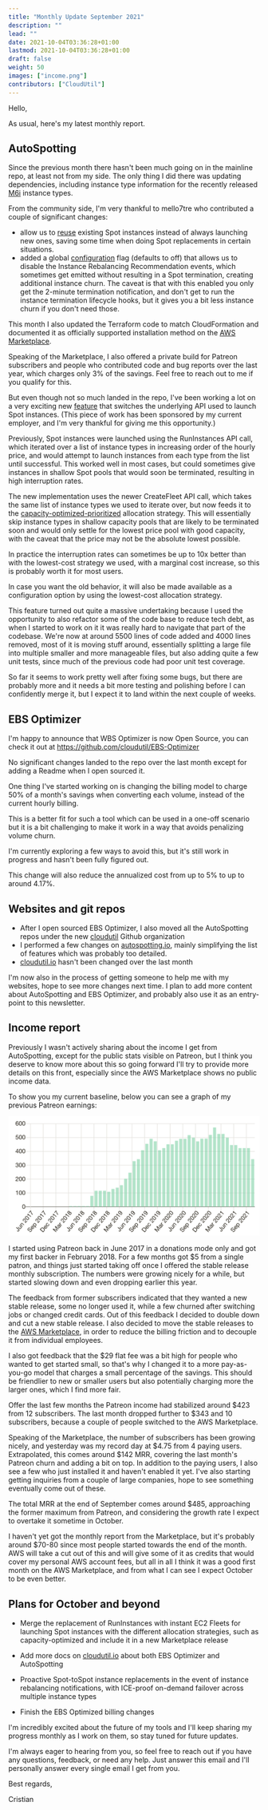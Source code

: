 ```yaml
---
title: "Monthly Update September 2021"
description: ""
lead: ""
date: 2021-10-04T03:36:28+01:00
lastmod: 2021-10-04T03:36:28+01:00
draft: false
weight: 50
images: ["income.png"]
contributors: ["CloudUtil"]
---
```


Hello,

As usual, here's my latest monthly report.

## AutoSpotting

Since the previous month there hasn't been much going on in the mainline repo, at least not from my side. The only thing I did there was updating dependencies, including instance type information for the recently released [M6i](https://aws.amazon.com/ec2/instance-types/m6i/) instance types.

From the community side, I'm very thankful to mello7tre who contributed a couple of significant changes:

- allow us to [reuse](https://github.com/cloudutil/AutoSpotting/commit/ca139105a9aa995aeb2c339686713c382e5c02e6) existing Spot instances instead of always launching new ones, saving some time when doing Spot replacements in certain situations.
- added a global [configuration](https://github.com/cloudutil/AutoSpotting/commit/5c9ca6b940e0205725750ffdb612eb0f1517da78) flag (defaults to off) that allows us to disable the Instance Rebalancing Recommendation events, which sometimes get emitted without resulting in a Spot termination, creating additional instance churn. The caveat is that with this enabled you only get the 2-minute termination notification, and don't get to run the instance termination lifecycle hooks, but it gives you a bit less instance churn if you don't need those.

This month I also updated the Terraform code to match CloudFormation and documented it as officially supported installation method on the [AWS Marketplace](https://aws.amazon.com/marketplace/pp/prodview-6uj4pruhgmun6).

Speaking of the Marketplace, I also offered a private build for Patreon subscribers and people who contributed code and bug reports over the last year, which charges only 3% of the savings. Feel free to reach out to me if you qualify for this.

But even though not so much landed in the repo, I've been working a lot on a very exciting new [feature](https://github.com/cloudutil/AutoSpotting/pull/471) that switches the underlying API used to launch Spot instances. (This piece of work has been sponsored by my current employer, and I'm very thankful for giving me this opportunity.)

Previously, Spot instances were launched using the RunInstances API call, which iterated over a list of instance types in increasing order of the hourly price, and would attempt to launch instances from each type from the list until successful. This worked well in most cases, but could sometimes give instances in shallow Spot pools that would soon be terminated, resulting in high interruption rates.

The new implementation uses the newer CreateFleet API call, which takes the same list of instance types we used to iterate over, but now feeds it to the [capacity-optimized-prioritized](https://docs.aws.amazon.com/AWSEC2/latest/UserGuide/ec2-fleet-examples.html#ec2-fleet-config11) allocation strategy. This will essentially skip instance types in shallow capacity pools that are likely to be terminated soon and would only settle for the lowest price pool with good capacity, with the caveat that the price may not be the absolute lowest possible.

In practice the interruption rates can sometimes be up to 10x better than with the lowest-cost strategy we used, with a marginal cost increase, so this is probably worth it for most users.

In case you want the old behavior, it will also be made available as a configuration option by using the lowest-cost allocation strategy.

This feature turned out quite a massive undertaking because I used the opportunity to also refactor some of the code base to reduce tech debt, as when I started to work on it it was really hard to navigate that part of the codebase. We're now at around 5500 lines of code added and 4000 lines removed, most of it is moving stuff around, essentially splitting a large file into multiple smaller and more manageable files, but also adding quite a few unit tests, since much of the previous code had poor unit test coverage.

So far it seems to work pretty well after fixing some bugs, but there are probably more and it needs a bit more testing and polishing before I can confidently merge it, but I expect it to land within the next couple of weeks.

## EBS Optimizer

I'm happy to announce that WBS Optimizer is now Open Source, you can check it out at https://github.com/cloudutil/EBS-Optimizer

No significant changes landed to the repo over the last month except for adding a Readme when I open sourced it.

One thing I've started working on is changing the billing model to charge 50% of a month's savings when converting each volume, instead of the current hourly billing.

This is a better fit for such a tool which can be used in a one-off scenario but it is a bit challenging to make it work in a way that avoids penalizing volume churn.

I'm currently exploring a few ways to avoid this, but it's still work in progress and hasn't been fully figured out.

This change will also reduce the annualized cost from up to 5% to up to around 4.17%.

## Websites and git repos

- After I open sourced EBS Optimizer, I also moved all the AutoSpotting repos under the new [cloudutil](https://github.com/cloudutil) Github organization
- I performed a few changes on [autospotting.io](https://autospotting.io), mainly simplifying the list of features which was probably too detailed.
- [cloudutil.io](https://cloudutil.io) hasn't been changed over the last month

I'm now also in the process of getting someone to help me with my websites, hope to see more changes next time. I plan to add more content about AutoSpotting and EBS Optimizer, and probably also use it as an entry-point to this newsletter.

## Income report

Previously I wasn't actively sharing about the income I get from AutoSpotting, except for the public stats visible on Patreon, but I think you deserve to know more about this so going forward I'll try to provide more details on this front, especially since the AWS Marketplace shows no public income data.

To show you my current baseline, below you can see a graph of my previous Patreon earnings:

![Patreon Income graph](income.png)

I started using Patreon back in June 2017 in a donations mode only and got my first backer in February 2018. For a few months got $5 from a single patron, and things just started taking off once I offered the stable release monthly subscription. The numbers were growing nicely for a while, but started slowing down and even dropping earlier this year.

The feedback from former subscribers indicated that they wanted a new stable release, some no longer used it, while a few churned after switching jobs or changed credit cards. Out of this feedback I decided to double down and cut a new stable release. I also decided to move the stable releases to the [AWS Marketplace](https://aws.amazon.com/marketplace/pp/prodview-6uj4pruhgmun6), in order to reduce the billing friction and to decouple it from individual employees.

I also got feedback that the $29 flat fee was a bit high for people who wanted to get started small, so that's why I changed it to a more pay-as-you-go model that charges a small percentage of the savings. This should be friendlier to new or smaller users but also potentially charging more the larger ones, which I find more fair.

Offer the last few months the Patreon income had stabilized around $423 from 12 subscribers. The last month dropped further to $343 and 10 subscribers, because a couple of people switched to the AWS Marketplace.

Speaking of the Marketplace, the number of subscribers has been growing nicely, and yesterday was my record day at $4.75 from 4 paying users. Extrapolated, this comes around $142 MRR,  covering the last month's Patreon churn and adding a bit on top. In addition to the paying users, I also see a few who just installed it and haven't enabled it yet. I've also starting getting inquiries from a couple of large companies, hope to see something eventually come out of these.

The total MRR at the end of September comes around $485, approaching the former maximum from Patreon, and considering the growth rate I expect to overtake it sometime in October.

I haven't yet got the monthly report from the Marketplace, but it's probably around $70-80 since most people started towards the end of the month. AWS will take a cut out of this and will give some of it as credits that would cover my personal AWS account fees, but all in all I think it was a good first month on the AWS Marketplace, and from what I can see I expect October to be even better.

## Plans for October and beyond

- Merge the replacement of RunInstances with instant EC2 Fleets for launching Spot instances with the different allocation strategies, such as capacity-optimized and include it in a new Marketplace release
- Add more docs on [cloudutil.io](https://cloudutil.io) about both EBS Optimizer and AutoSpotting
- Proactive Spot-toSpot instance replacements in the event of instance rebalancing notifications, with ICE-proof on-demand failover across multiple instance types

- Finish the EBS Optimized billing changes

I'm incredibly excited about the future of my tools and I'll keep sharing my progress monthly as I work on them, so stay tuned for future updates.

I'm always eager to hearing from you, so feel free to reach out if you have any questions, feedback, or need any help. Just answer this email and I'll personally answer every single email I get from you.

Best regards,

Cristian

